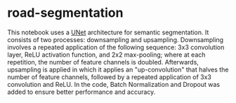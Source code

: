 # road-segmentation

This notebook uses a [UNet](https://arxiv.org/pdf/1505.04597v1) architecture for semantic segmentation. It consists of two processes: downsampling and upsampling. Downsampling involves a repeated application of the following sequence: 3x3 convolution layer, ReLU activation function, and 2x2 max-pooling; where at each repetition, the number of feature channels is doubled. Afterwards, upsampling is applied in which it applies an "up-convolution" that halves the number of feature channels, followed by a repeated application of 3x3 convolution and ReLU. In the code, Batch Normalization and Dropout was added to ensure better performance and accuracy.
